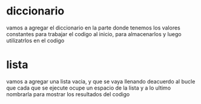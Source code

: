 # diccionario 
vamos a agregar el diccionario en la parte donde tenemos los valores constantes para trabajar el codigo al inicio, para almacenarlos y luego utilizatrlos en el codigo

# lista
vamos a agregar una lista vacia, y que se vaya llenando deacuerdo al bucle que cada que se ejecute ocupe un espacio de la lista y a lo ultimo nombrarla para mostrar los resultados del codigo 